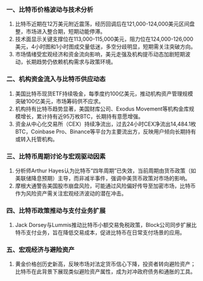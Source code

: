### 一、比特币价格波动与技术分析  
1. 比特币近期在12万美元附近震荡，经历回调后在121,000-124,000美元区间盘整，市场进入整合期，短期动能停滞。  
2. 技术面显示关键支撑位在113,000-115,000美元，阻力位在124,000-126,000美元，4小时图和1小时图成交量低迷，多空分歧明显，短期需关注突破方向。  
3. 市场情绪受宏观经济和资金流向影响，美元走强及机构提币动态加剧短期波动，长期趋势仍依赖机构需求与政策环境。  

### 二、机构资金流入与比特币供应动态  
1. 美国比特币现货ETF持续吸金，每季度约100亿美元，推动机构资产管理规模突破100亿美元，市场筹码供不应求。  
2. 机构持有比特币趋势显著，美国财库公司、Exodus Movement等机构金库规模增长，累计持有近95万枚BTC，长期持有意愿增强。  
3. 资金从中心化交易所（CEX）持续净流出，过去24小时CEX净流出14,484.1枚BTC，Coinbase Pro、Binance等平台为主要流出方，反映用户倾向长期持有或转入托管机构。  

### 三、比特币周期讨论与宏观驱动因素  
1. 分析师Arthur Hayes认为比特币“四年周期”已失效，当前周期由货币政策（如美联储降息预期）主导，而非减半事件，强调中美货币政策对市场的影响。  
2. 摩根大通警告美国股市崩盘风险，可能通过风险偏好传导至加密市场，比特币作为风险资产需关注宏观经济波动的潜在冲击。  

### 四、比特币政策推动与支付业务扩展  
1. Jack Dorsey与Lummis推动比特币小额交易免税政策，Block公司同步扩展比特币支付业务，旨在降低交易成本，促进比特币在日常支付场景的应用。  

### 五、宏观经济与避险资产  
1. 黄金价格创历史新高，反映市场对法定货币信心下降，投资者转向避险资产；比特币在此背景下展现类似避险资产属性，成为对冲政府债务和通胀的工具。  

